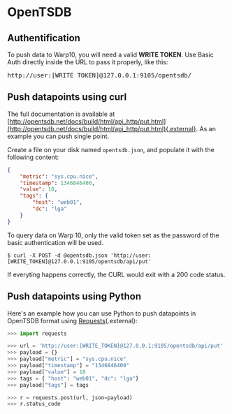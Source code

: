 # OpenTSDB

## Authentification

To push data to Warp10, you will need a valid **WRITE TOKEN**. Use Basic Auth directly inside the URL to pass it properly, like this:

<pre>http://user:[WRITE_TOKEN]@127.0.0.1:9105/opentsdb/</pre>

## Push datapoints using curl

The full documentation is available at [http://opentsdb.net/docs/build/html/api_http/put.html](http://opentsdb.net/docs/build/html/api_http/put.html){.external}. As an example you can push single point.

Create a file on your disk named `opentsdb.json`, and populate it with the following content:

```json
{
	"metric": "sys.cpu.nice",
	"timestamp": 1346846400,
	"value": 18,
	"tags": {
		"host": "web01",
		"dc": "lga"
	}
}
```

To query data on Warp 10, only the valid token set as the password of the basic authentication will be used.

```shell-session
$ curl -X POST -d @opentsdb.json 'http://user:[WRITE_TOKEN]@127.0.0.1:9105/opentsdb/api/put'
```

If everyting happens correctly, the CURL would exit with a 200 code status.

## Push datapoints using Python

Here's an example how you can use Python to push datapoints in OpenTSDB format using [Requests](http://docs.python-requests.org/en/master/){.external}:

```python
>>> import requests

>>> url = 'http://user:[WRITE_TOKEN]@127.0.0.1:9105/opentsdb/api/put'
>>> payload = {}
>>> payload["metric"] = "sys.cpu.nice"
>>> payload["timestamp"] = "1346846400"
>>> payload["value"] = 18
>>> tags = { "host": "web01", "dc": "lga"}
>>> payload["tags"] = tags

>>> r = requests.post(url, json=payload)
>>> r.status_code
```
